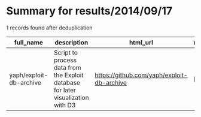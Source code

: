 
# Summary for results/2014/09/17
    
1 records found after deduplication

| full_name | description | html_url | matched_list | matched_count | pushed_at | size | stargazers_count | language | forks_count |
|-------------------------|----------------------------------------------------------------------------------|--------------------------------------------|----------------|-----------------|---------------------------|--------|--------------------|------------|---------------|
| yaph/exploit-db-archive | Script to process data from the Exploit database for later visualization with D3 | https://github.com/yaph/exploit-db-archive | ['exploit'] | 1 | 2014-09-17 10:32:12+00:00 | 128 | 3 | Python | 4 |
